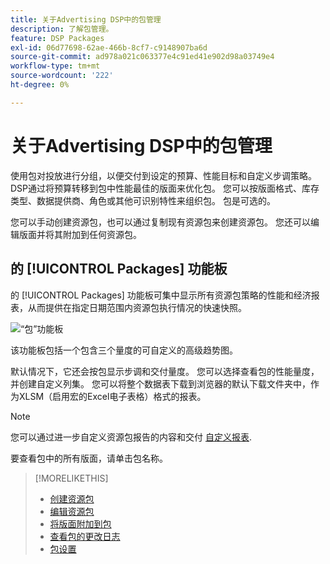 ```yaml
---
title: 关于Advertising DSP中的包管理
description: 了解包管理。
feature: DSP Packages
exl-id: 06d77698-62ae-466b-8cf7-c9148907ba6d
source-git-commit: ad978a021c063377e4c91ed41e902d98a03749e4
workflow-type: tm+mt
source-wordcount: '222'
ht-degree: 0%

---
```


# 关于Advertising DSP中的包管理

使用包对投放进行分组，以便交付到设定的预算、性能目标和自定义步调策略。 DSP通过将预算转移到包中性能最佳的版面来优化包。 您可以按版面格式、库存类型、数据提供商、角色或其他可识别特性来组织包。 包是可选的。

您可以手动创建资源包，也可以通过复制现有资源包来创建资源包。 您还可以编辑版面并将其附加到任何资源包。

## 的 [!UICONTROL Packages] 功能板

的 [!UICONTROL Packages] 功能板可集中显示所有资源包策略的性能和经济报表，从而提供在指定日期范围内资源包执行情况的快速快照。

![“包”功能板](/help/dsp/assets/package-dashboard.png)

该功能板包括一个包含三个量度的可自定义的高级趋势图。

默认情况下，它还会按包显示步调和交付量度。 您可以选择查看包的性能量度，并创建自定义列集。 您可以将整个数据表下载到浏览器的默认下载文件夹中，作为XLSM（启用宏的Excel电子表格）格式的报表。

>[!NOTE]
>
>您可以通过进一步自定义资源包报告的内容和交付 [自定义报表](/help/dsp/reports/report-about.md).

要查看包中的所有版面，请单击包名称。

>[!MORELIKETHIS]
>
>* [创建资源包](package-create.md)
>* [编辑资源包](package-edit.md)
>* [将版面附加到包](package-attach-placement.md)
>* [查看包的更改日志](package-change-log.md)
>* [包设置](package-settings.md)


